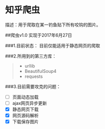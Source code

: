 # 知乎爬虫

描述：用于爬取在某一钓鱼贴下所有咬钩的图片。

##爬虫v1.0 
实现于2017年6月27日

###1.目前状态：
目前仅能适用于静态网页的爬取

###2.所用到的第三方库：
> * urllib
> * BeautifulSoup4
> * requests

###3.目前需要攻克的问题：
- [ ] 页面动态加载
- [ ] ajax网页异步更新
- [x] 静态网页下载
- [x] 网页源码解析
- [x] 下载保存图片